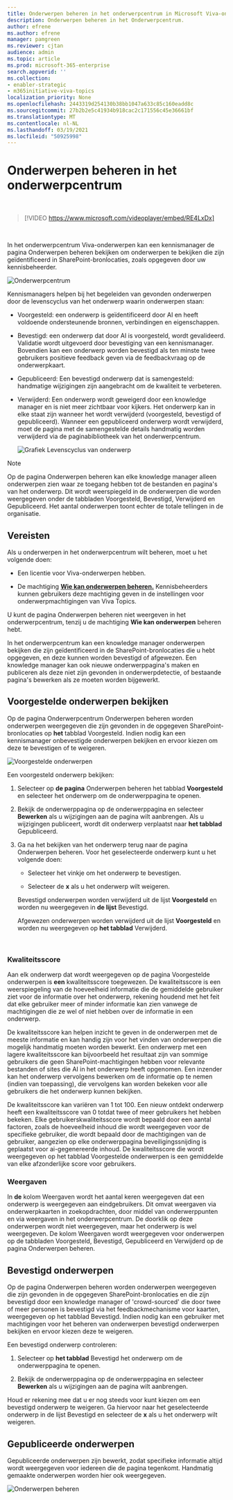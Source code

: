 ```yaml
---
title: Onderwerpen beheren in het onderwerpcentrum in Microsoft Viva-onderwerpen
description: Onderwerpen beheren in het Onderwerpcentrum.
author: efrene
ms.author: efrene
manager: pamgreen
ms.reviewer: cjtan
audience: admin
ms.topic: article
ms.prod: microsoft-365-enterprise
search.appverid: ''
ms.collection:
- enabler-strategic
- m365initiative-viva-topics
localization_priority: None
ms.openlocfilehash: 2443319d254130b38bb1047a633c85c160eadd8c
ms.sourcegitcommit: 27b2b2e5c41934b918cac2c171556c45e36661bf
ms.translationtype: MT
ms.contentlocale: nl-NL
ms.lasthandoff: 03/19/2021
ms.locfileid: "50925998"
---
```

# <a name="manage-topics-in-the-topic-center"></a>Onderwerpen beheren in het onderwerpcentrum 

</br>

> [!VIDEO https://www.microsoft.com/videoplayer/embed/RE4LxDx]  

</br>


In het onderwerpcentrum Viva-onderwerpen kan  een kennismanager de pagina Onderwerpen beheren bekijken om onderwerpen te bekijken die zijn geïdentificeerd in SharePoint-bronlocaties, zoals opgegeven door uw kennisbeheerder.  

   ![Onderwerpcentrum](../media/knowledge-management/topic-center.png) </br> 



Kennismanagers helpen bij het begeleiden van gevonden onderwerpen door de levenscyclus van het onderwerp waarin onderwerpen staan:

- Voorgesteld: een onderwerp is geïdentificeerd door AI en heeft voldoende ondersteunende bronnen, verbindingen en eigenschappen.
- Bevestigd: een onderwerp dat door AI is voorgesteld, wordt gevalideerd. Validatie wordt uitgevoerd door bevestiging van een kennismanager. Bovendien kan een onderwerp worden bevestigd als ten minste twee gebruikers positieve feedback geven via de feedbackvraag op de onderwerpkaart.
- Gepubliceerd: Een bevestigd onderwerp dat is samengesteld: handmatige wijzigingen zijn aangebracht om de kwaliteit te verbeteren.
- Verwijderd: Een onderwerp wordt geweigerd door een knowledge manager en is niet meer zichtbaar voor kijkers. Het onderwerp kan in elke staat zijn wanneer het wordt verwijderd (voorgesteld, bevestigd of gepubliceerd). Wanneer een gepubliceerd onderwerp wordt verwijderd, moet de pagina met de samengestelde details handmatig worden verwijderd via de paginabibliotheek van het onderwerpcentrum.

   ![Grafiek Levenscyclus van onderwerp](../media/knowledge-management/topic-lifecycle.png) </br> 

> [!Note] 
> Op de pagina Onderwerpen beheren kan elke knowledge manager alleen onderwerpen zien waar ze toegang hebben tot de bestanden en pagina's van het onderwerp. Dit wordt weerspiegeld in de onderwerpen die worden weergegeven onder de tabbladen Voorgesteld, Bevestigd, Verwijderd en Gepubliceerd. Het aantal onderwerpen toont echter de totale tellingen in de organisatie.

## <a name="requirements"></a>Vereisten

Als u onderwerpen in het onderwerpcentrum wilt beheren, moet u het volgende doen:
- Een licentie voor Viva-onderwerpen hebben.

- De machtiging [**Wie kan onderwerpen beheren.**](./topic-experiences-user-permissions.md) Kennisbeheerders kunnen gebruikers deze machtiging geven in de instellingen voor onderwerpmachtigingen van Viva Topics. 

U kunt de pagina Onderwerpen beheren niet weergeven in het onderwerpcentrum, tenzij u de machtiging **Wie kan onderwerpen** beheren hebt.

In het onderwerpcentrum kan een knowledge manager onderwerpen bekijken die zijn geïdentificeerd in de SharePoint-bronlocaties die u hebt opgegeven, en deze kunnen worden bevestigd of afgewezen. Een knowledge manager kan ook nieuwe onderwerppagina's maken en publiceren als deze niet zijn gevonden in onderwerpdetectie, of bestaande pagina's bewerken als ze moeten worden bijgewerkt.


## <a name="review-suggested-topics"></a>Voorgestelde onderwerpen bekijken

Op de pagina Onderwerpcentrum Onderwerpen beheren worden onderwerpen weergegeven die zijn gevonden in de opgegeven SharePoint-bronlocaties op **het** tabblad Voorgesteld. Indien nodig kan een kennismanager onbevestigde onderwerpen bekijken en ervoor kiezen om deze te bevestigen of te weigeren.

   ![Voorgestelde onderwerpen](../media/knowledge-management/quality-score.png) </br> 

Een voorgesteld onderwerp bekijken:

1. Selecteer op **de pagina** Onderwerpen beheren het tabblad **Voorgesteld** en selecteer het onderwerp om de onderwerppagina te openen.</br>

2. Bekijk de onderwerppagina op de onderwerppagina en selecteer **Bewerken** als u wijzigingen aan de pagina wilt aanbrengen. Als u wijzigingen publiceert, wordt dit onderwerp verplaatst naar **het tabblad** Gepubliceerd.

3. Ga na het bekijken van het onderwerp terug naar de pagina Onderwerpen beheren. Voor het geselecteerde onderwerp kunt u het volgende doen:

   - Selecteer het vinkje om het onderwerp te bevestigen.
    
   - Selecteer de **x** als u het onderwerp wilt weigeren.

    Bevestigd onderwerpen worden verwijderd uit de lijst **Voorgesteld** en worden nu weergegeven in **de lijst** Bevestigd.

    Afgewezen onderwerpen worden verwijderd uit de lijst **Voorgesteld** en worden nu weergegeven op **het tabblad** Verwijderd.

   </br> 

### <a name="quality-score"></a>Kwaliteitsscore

Aan elk onderwerp dat wordt weergegeven op de pagina Voorgestelde onderwerpen is <b>een</b> kwaliteitsscore toegewezen. De kwaliteitsscore is een weerspiegeling van de hoeveelheid informatie die de gemiddelde gebruiker ziet voor de informatie over het onderwerp, rekening houdend met het feit dat elke gebruiker meer of minder informatie kan zien vanwege de machtigingen die ze wel of niet hebben over de informatie in een onderwerp. 

De kwaliteitsscore kan helpen inzicht te geven in de onderwerpen met de meeste informatie en kan handig zijn voor het vinden van onderwerpen die mogelijk handmatig moeten worden bewerkt.  Een onderwerp met een lagere kwaliteitsscore kan bijvoorbeeld het resultaat zijn van sommige gebruikers die geen SharePoint-machtigingen hebben voor relevante bestanden of sites die AI in het onderwerp heeft opgenomen. Een inzender kan het onderwerp vervolgens bewerken om de informatie op te nemen (indien van toepassing), die vervolgens kan worden bekeken voor alle gebruikers die het onderwerp kunnen bekijken.

De kwaliteitsscore kan variëren van 1 tot 100. Een nieuw ontdekt onderwerp heeft een kwaliteitsscore van 0 totdat twee of meer gebruikers het hebben bekeken. Elke gebruikerskwaliteitsscore wordt bepaald door een aantal factoren, zoals de hoeveelheid inhoud die wordt weergegeven voor de specifieke gebruiker, die wordt bepaald door de machtigingen van de gebruiker, aangezien op elke onderwerppagina beveiligingssnijding is geplaatst voor ai-gegenereerde inhoud. De kwaliteitsscore die wordt weergegeven op het tabblad Voorgestelde onderwerpen is een gemiddelde van elke afzonderlijke score voor gebruikers.

### <a name="impressions"></a>Weergaven

In <b>de</b> kolom Weergaven wordt het aantal keren weergegeven dat een onderwerp is weergegeven aan eindgebruikers. Dit omvat weergaven via onderwerpkaarten in zoekopdrachten, door middel van onderwerppunten en via weergaven in het onderwerpcentrum. De doorklik op deze onderwerpen wordt niet weergegeven, maar het onderwerp is wel weergegeven. De kolom Weergaven wordt weergegeven voor onderwerpen op de tabbladen Voorgesteld, Bevestigd, Gepubliceerd en Verwijderd op de pagina Onderwerpen beheren.


## <a name="confirmed-topics"></a>Bevestigd onderwerpen

Op de pagina Onderwerpen beheren worden onderwerpen weergegeven die zijn gevonden in de opgegeven SharePoint-bronlocaties en die zijn bevestigd door een knowledge manager of  'crowd-sourced' die door twee of meer personen is bevestigd via het feedbackmechanisme voor kaarten, weergegeven op het tabblad Bevestigd. Indien nodig kan een gebruiker met machtigingen voor het beheren van onderwerpen bevestigd onderwerpen bekijken en ervoor kiezen deze te weigeren.

Een bevestigd onderwerp controleren:

1. Selecteer op **het tabblad** Bevestigd het onderwerp om de onderwerppagina te openen.</br>

2. Bekijk de onderwerppagina op de onderwerppagina en selecteer **Bewerken** als u wijzigingen aan de pagina wilt aanbrengen.

Houd er rekening mee dat u er nog steeds voor kunt kiezen om een bevestigd onderwerp te weigeren.  Ga hiervoor naar het geselecteerde onderwerp in de lijst Bevestigd en selecteer de **x** als u het onderwerp wilt weigeren.

## <a name="published-topics"></a>Gepubliceerde onderwerpen
Gepubliceerde onderwerpen zijn bewerkt, zodat specifieke informatie altijd wordt weergegeven voor iedereen die de pagina tegenkomt. Handmatig gemaakte onderwerpen worden hier ook weergegeven.

   ![Onderwerpen beheren](../media/knowledge-management/manage-topics-new.png) </br>
